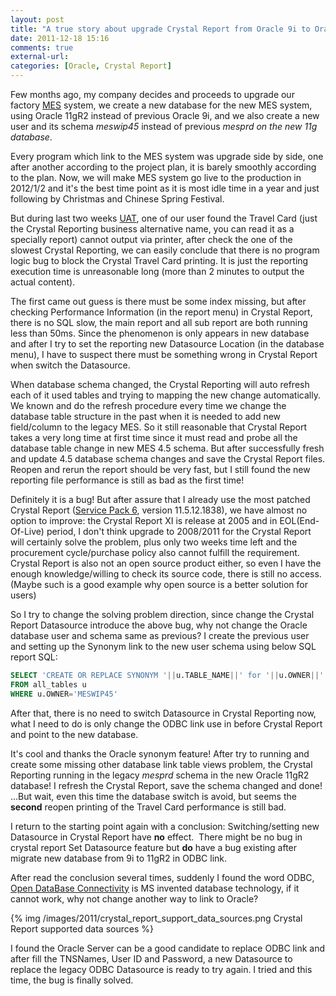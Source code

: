 ```yaml
---
layout: post
title: "A true story about upgrade Crystal Report from Oracle 9i to Oracle 11gR2"
date: 2011-12-18 15:16
comments: true
external-url:
categories: [Oracle, Crystal Report]
---
```

Few months ago, my company decides and proceeds to upgrade our factory <a href="http://en.wikipedia.org/wiki/Manufacturing_execution_system" target="_blank">MES</a> system, we create a new database for the new MES system, using Oracle 11gR2 instead of previous Oracle 9i, and we also create a new user and its schema <em>meswip45</em> instead of previous <em>mesprd on the new 11g database</em>.

Every program which link to the MES system was upgrade side by side, one after another according to the project plan, it is barely smoothly according to the plan. Now, we will make MES system go live to the production in 2012/1/2 and it's the best time point as it is most idle time in a year and just following by Christmas and Chinese Spring Festival.

But during last two weeks <a href="http://en.wikipedia.org/wiki/Acceptance_testing#User_acceptance_testing" target="_blank">UAT</a>, one of our user found the Travel Card (just the Crystal Reporting business alternative name, you can read it as a specially report) cannot output via printer, <!--more-->after check the one of the slowest Crystal Reporting, we can easily conclude that there is no program logic bug to block the Crystal Travel Card printing. It is just the reporting execution time is unreasonable long (more than 2 minutes to output the actual content).

The first came out guess is there must be some index missing, but after checking Performance Information (in the report menu) in Crystal Report, there is no SQL slow, the main report and all sub report are both running less than 50ms. Since the phenomenon is only appears in new database and after I try to set the reporting new Datasource Location (in the database menu), I have to suspect there must be something wrong in Crystal Report when switch the Datasource.

When database schema changed, the Crystal Reporting will auto refresh each of it used tables and trying to mapping the new change automatically. We known and do the refresh procedure every time we change the database table structure in the past when it is needed to add new field/column to the legacy MES. So it still reasonable that Crystal Report takes a very long time at first time since it must read and probe all the database table change in new MES 4.5 schema. But after successfully fresh and update 4.5 database schema changes and save the Crystal Report files. Reopen and rerun the report should be very fast, but I still found the new reporting file performance is still as bad as the first time!

Definitely it is a bug! But after assure that I already use the most patched Crystal Report (<a href="https://websmp230.sap-ag.de/sap(bD16aCZjPTAwMQ==)/bc/bsp/spn/bobj_download/main.htm" target="_blank">Service Pack 6</a>, version 11.5.12.1838), we have almost no option to improve: the Crystal Report XI is release at 2005 and in EOL(End-Of-Live) period, I don't think upgrade to 2008/2011 for the Crystal Report will certainly solve the problem, plus only two weeks time left and the procurement cycle/purchase policy also cannot fulfill the requirement. Crystal Report is also not an open source product either, so even I have the enough knowledge/willing to check its source code, there is still no access. (Maybe such is a good example why open source is a better solution for users)

So I try to change the solving problem direction, since change the Crystal Report Datasource introduce the above bug, why not change the Oracle database user and schema same as previous? I create the previous user and setting up the Synonym link to the new user schema using below SQL report SQL:

```sql Create Synonym SQLs
SELECT 'CREATE OR REPLACE SYNONYM '||u.TABLE_NAME||' for '||u.OWNER||'.'||u.TABLE_NAME||' ;'
FROM all_tables u
WHERE u.OWNER='MESWIP45'
```

After that, there is no need to switch Datasource in Crystal Reporting now, what I need to do is only change the ODBC link use in before Crystal Report and point to the new database.

It's cool and thanks the Oracle synonym feature! After try to running and create some missing other database link table views problem, the Crystal Reporting running in the legacy <em>mesprd </em>schema in the new Oracle 11gR2 database! I refresh the Crystal Report, save the schema changed and done! &hellip;But wait, even this time the database switch is avoid, but seems the <strong>second</strong> reopen printing of the Travel Card performance is still bad.

I return to the starting point again with a conclusion: Switching/setting new Datasource in Crystal Report have <strong>no</strong> effect.&nbsp; There might be no bug in crystal report Set Datasource feature but <strong>do</strong> have a bug existing after migrate new database from 9i to 11gR2 in ODBC link.

After read the conclusion several times, suddenly I found the word ODBC, <a href="http://en.wikipedia.org/wiki/ODBC" target="_blank">Open DataBase Connectivity</a> is MS invented database technology, if it cannot work, why not change another way to link to Oracle?

{% img /images/2011/crystal_report_support_data_sources.png Crystal Report supported data sources %}

I found the Oracle Server can be a good candidate to replace ODBC link and after fill the TNSNames, User ID and Password, a new Datasource to replace the legacy ODBC Datasource is ready to try again. I tried and this time, the bug is finally solved.
